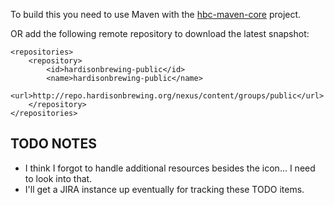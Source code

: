 To build this you need to use Maven with the [hbc-maven-core](https://github.com/hardisonbrewing/hbc-maven-core) project.

OR add the following remote repository to download the latest snapshot:

	<repositories>
		<repository>
			<id>hardisonbrewing-public</id>
			<name>hardisonbrewing-public</name>
			<url>http://repo.hardisonbrewing.org/nexus/content/groups/public</url>
		</repository>
	</repositories>

TODO NOTES
----------
* I think I forgot to handle additional resources besides the icon... I need to look into that.
* I'll get a JIRA instance up eventually for tracking these TODO items.